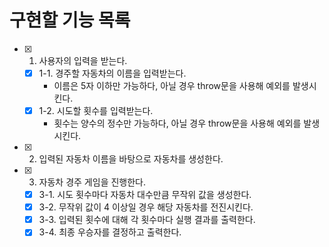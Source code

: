 # 구현할 기능 목록
- [x] 1. 사용자의 입력을 받는다.
  - [x] 1-1. 경주할 자동차의 이름을 입력받는다.
    - 이름은 5자 이하만 가능하다, 아닐 경우 throw문을 사용해 예외를 발생시킨다.
  - [x] 1-2. 시도할 횟수를 입력받는다.
    -  횟수는 양수의 정수만 가능하다, 아닐 경우 throw문을 사용해 예외를 발생시킨다.
- [x] 2. 입력된 자동차 이름을 바탕으로 자동차를 생성한다.
- [x] 3. 자동차 경주 게임을 진행한다.
  - [x] 3-1. 시도 횟수마다 자동차 대수만큼 무작위 값을 생성한다.
  - [x] 3-2. 무작위 값이 4 이상일 경우 해당 자동차를 전진시킨다.
  - [x] 3-3. 입력된 횟수에 대해 각 횟수마다 실행 결과를 출력한다.
  - [x] 3-4. 최종 우승자를 결정하고 출력한다.